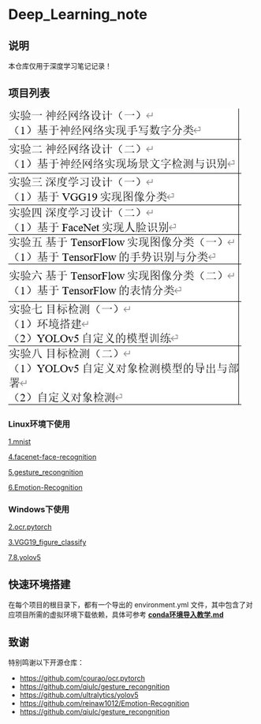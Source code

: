 # Deep_Learning_note
## 说明

本仓库仅用于深度学习笔记记录！

## 项目列表

![img](https://raw.githubusercontent.com/kurisaW/picbed/main/img2023/202305231149520.jpg)

### Linux环境下使用

[1.mnist](https://github.com/kurisaW/Deep_Learning_note/tree/main/1.mnist)

[4.facenet-face-recognition](https://github.com/kurisaW/Deep_Learning_note/tree/main/4.facenet-face-recognition)

[5.gesture_recongnition](https://github.com/kurisaW/Deep_Learning_note/tree/main/5.gesture_recongnition)

[6.Emotion-Recognition](https://github.com/kurisaW/Deep_Learning_note/tree/main/6.Emotion-Recognition)

### Windows下使用

[2.ocr.pytorch](https://github.com/kurisaW/Deep_Learning_note/tree/main/2.ocr.pytorch)

[3.VGG19_figure_classify](https://github.com/kurisaW/Deep_Learning_note/tree/main/3.VGG19_figure_classify)

[7.8.yolov5](https://github.com/kurisaW/Deep_Learning_note/tree/main/7.8.yolov5)

## 快速环境搭建

在每个项目的根目录下，都有一个导出的 environment.yml 文件，其中包含了对应项目所需的虚拟环境下载依赖，具体可参考 **[conda环境导入教学.md](https://github.com/kurisaW/Deep_Learning_note/blob/main/conda%E7%8E%AF%E5%A2%83%E5%AF%BC%E5%85%A5%E6%95%99%E5%AD%A6.md)**

## 致谢

特别鸣谢以下开源仓库：

* https://github.com/courao/ocr.pytorch
* https://github.com/qiulc/gesture_recongnition
* https://github.com/ultralytics/yolov5
* https://github.com/reinaw1012/Emotion-Recognition
* https://github.com/qiulc/gesture_recongnition
